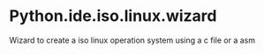 # Python.ide.iso.linux.wizard
Wizard to create a iso linux operation system using a c file or a asm
